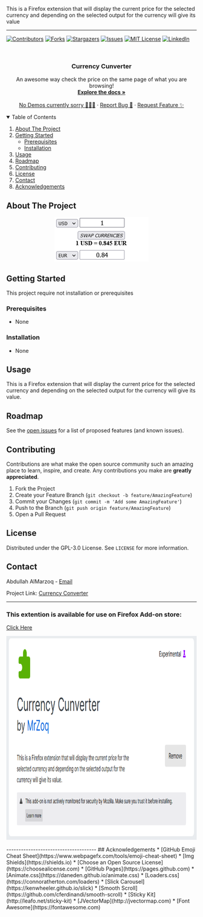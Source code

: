 
This is a Firefox extension that will display the current price for the selected currency and depending on the selected output for the currency will give its value

-------------------------



<!--
*** Thanks for checking out the Best-README-Template. If you have a suggestion
*** that would make this better, please fork the repo and create a pull request
*** or simply open an issue with the tag "enhancement".
*** Thanks again! Now go create something AMAZING! :D
-->



<!-- PROJECT SHIELDS -->
<!--
*** I'm using markdown "reference style" links for readability.
*** Reference links are enclosed in brackets [ ] instead of parentheses ( ).
*** See the bottom of this document for the declaration of the reference variables
*** for contributors-url, forks-url, etc. This is an optional, concise syntax you may use.
*** https://www.markdownguide.org/basic-syntax/#reference-style-links
-->
[![Contributors][contributors-shield]][contributors-url]
[![Forks][forks-shield]][forks-url]
[![Stargazers][stars-shield]][stars-url]
[![Issues][issues-shield]][issues-url]
[![MIT License][license-shield]][license-url]
[![LinkedIn][linkedin-shield]][linkedin-url]



<!-- PROJECT LOGO -->
<br />
<p align="center">
  

  <h3 align="center">Currency Cunverter</h3>

  <p align="center">
    An awesome way check the price on the same page of what you are browsing!
    <br />
    <a href="https://github.com/bomrzoq/Currency_Converter"><strong>Explore the docs »</strong></a>
    <br />
    <br />
    <a href="https://github.com/bomrzoq/Currency_Converter">No Demos currently sorry 🙇🏽‍♂️</a>
    ·
    <a href="https://github.com/bomrzoq/Currency_Converter/issues">Report Bug 🐛</a>
    ·
    <a href="https://github.com/bomrzoq/Currency_Converter/issues">Request Feature ✨</a>
  </p>
</p>



<!-- TABLE OF CONTENTS -->
<details open="open">
  <summary>Table of Contents</summary>
  <ol>
    <li>
      <a href="#about-the-project">About The Project</a>
    </li>
    <li>
      <a href="#getting-started">Getting Started</a>
      <ul>
        <li><a href="#prerequisites">Prerequisites</a></li>
        <li><a href="#installation">Installation</a></li>
      </ul>
    </li>
    <li><a href="#usage">Usage</a></li>
    <li><a href="#roadmap">Roadmap</a></li>
    <li><a href="#contributing">Contributing</a></li>
    <li><a href="#license">License</a></li>
    <li><a href="#contact">Contact</a></li>
    <li><a href="#acknowledgements">Acknowledgements</a></li>
  </ol>
</details>



<!-- ABOUT THE PROJECT -->
## About The Project
<div align="center">
<img src="https://raw.githubusercontent.com/Bomrzoq/Currency_Converter/main/assets/Screenshot.png"  />
</div>




<!-- GETTING STARTED -->
## Getting Started

This project require not installation or prerequisites

### Prerequisites

* None


### Installation

* None

<!-- USAGE EXAMPLES -->
## Usage

This is a Firefox extension that will display the current price for the selected currency and depending on the selected output for the currency will give its value.





<!-- ROADMAP -->
## Roadmap

See the [open issues](https://github.com/bomrzoq/Currency_Converter/issues) for a list of proposed features (and known issues).



<!-- CONTRIBUTING -->
## Contributing

Contributions are what make the open source community such an amazing place to learn, inspire, and create. Any contributions you make are **greatly appreciated**.

1. Fork the Project
2. Create your Feature Branch (`git checkout -b feature/AmazingFeature`)
3. Commit your Changes (`git commit -m 'Add some AmazingFeature'`)
4. Push to the Branch (`git push origin feature/AmazingFeature`)
5. Open a Pull Request



<!-- LICENSE -->
## License

Distributed under the GPL-3.0 License. See `LICENSE` for more information.



<!-- CONTACT -->
## Contact

Abdullah AlMarzoq - [Email](emailto:bomrzoq@gmail.com)

Project Link: [Currency Converter](https://github.com/Bomrzoq/Currency_Converter)


-------------------------------------

### This extention is available for use on Firefox Add-on store:
[Click Here](https://addons.mozilla.org/en-US/firefox/addon/currency-cunverter/)

<p align="center" float="left">
<img src="https://raw.githubusercontent.com/Bomrzoq/Currency_Converter/main/assets/Firefox_Addon.png"  height="540" style="display: inline;"/>
</p>
-------------------------------------
<!-- ACKNOWLEDGEMENTS -->
## Acknowledgements
* [GitHub Emoji Cheat Sheet](https://www.webpagefx.com/tools/emoji-cheat-sheet)
* [Img Shields](https://shields.io)
* [Choose an Open Source License](https://choosealicense.com)
* [GitHub Pages](https://pages.github.com)
* [Animate.css](https://daneden.github.io/animate.css)
* [Loaders.css](https://connoratherton.com/loaders)
* [Slick Carousel](https://kenwheeler.github.io/slick)
* [Smooth Scroll](https://github.com/cferdinandi/smooth-scroll)
* [Sticky Kit](http://leafo.net/sticky-kit)
* [JVectorMap](http://jvectormap.com)
* [Font Awesome](https://fontawesome.com)





<!-- MARKDOWN LINKS & IMAGES -->
<!-- https://www.markdownguide.org/basic-syntax/#reference-style-links -->
[contributors-shield]: https://img.shields.io/github/contributors/bomrzoq/Currency_Converter?style=for-the-badge
[contributors-url]: https://github.com/bomrzoq/Currency_Converter/graphs/contributors
[forks-shield]: https://img.shields.io/github/forks/bomrzoq/Currency_Converter?style=for-the-badge
[forks-url]: https://github.com/bomrzoq/Currency_Converter/network/members
[stars-shield]: https://img.shields.io/github/stars/bomrzoq/Currency_Converter?style=for-the-badge
[stars-url]: https://github.com/bomrzoq/Currency_Converter/stargazers
[issues-shield]: https://img.shields.io/github/issues/bomrzoq/Currency_Converter?style=for-the-badge
[issues-url]: https://github.com/bomrzoq/Currency_Converter/issues
[license-shield]: https://img.shields.io/github/license/bomrzoq/Currency_Converter?style=for-the-badge
[license-url]: https://github.com/bomrzoq/Currency_Converter/blob/master/LICENSE.txt
[linkedin-shield]: https://img.shields.io/badge/-LinkedIn-black.svg?style=for-the-badge&logo=linkedin&colorB=555
[linkedin-url]: https://www.linkedin.com/in/abdullah-almarzooq/

